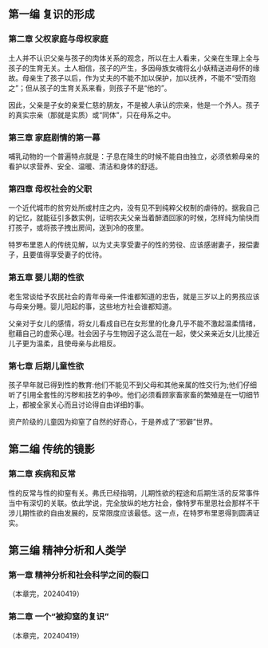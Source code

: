 ## 第一编 复识的形成


### 第二章  父权家庭与母权家庭

土人并不认识父亲与孩子的肉体关系的观念，所以在土人看来，父亲在生理上全与孩子的生育无关。土人相信，孩子的产生，多因母族女魂将幺小妖精送进母怀的缘故。母亲生了孩子以后，作为丈夫的不能不加以保护，加以抚养，不能不“受而抱之”；但从孩子的生育关系来看，则孩子不是“他的”。

因此，父亲是子女的亲爱仁慈的朋友，不是被人承认的宗亲，他是一个外人。孩子的真实宗亲（那就是实质）或“同体”，只在母系之中。


### 第三章  家庭剧情的第一幕

哺乳动物的一个普遍特点就是：子息在降生的时候不能自由独立，必须依赖母亲的看护以求营养、安全、温暖、清洁和身体的舒适。


### 第四章  母权社会的父职

一个近代城市的贫穷处所或村庄之内，没有见不到纯粹父权制的虐待的。据我自己的记忆，就能征引多数实例，证明农夫父亲当着醉酒回家的时候，怎样纯为愉快而打孩子，或将孩子拽出房间，送到冷的夜里。

特罗布里恩人的传统见解，以为丈夫享受妻子的性的劳役、应该感谢妻子，报偿妻子，且要值得享受妻子的优待。


### 第五章  婴儿期的性欲

老生常谈给予农民社会的青年母亲一件谁都知道的忠告，就是三岁以上的男孩应该与母亲分睡。婴儿阳起的事，这些地方社会谁都知道。

父亲对于女儿的感情，将女儿看成自已在女形里的化身几乎不能不激起温柔情绪，慰藉自己的虚荣心理。社会因子与生物因子这么混在一起，使父亲亲近女儿比接近儿子更为温柔，且使母亲与此相反。


### 第七章  后期儿童性欲

孩子早年就已得到性的教育:他们不能见不到父母和其他亲属的性交行为;他们仔细听了引用全套性的污秽和技艺的争吵。他们必须看顾家畜家畜的繁殖是在一切细节上，都被全家关心而且讨论得自由详细的事。

资产阶级的儿童因为抑窒了自然的好奇心，于是养成了“邪僻”世界。


## 第二编  传统的镜影


### 第二章  疾病和反常

性的反常与性的抑窒有关。弗氏已经指明，儿期性欲的程途和后期生活的反常事件当中有深切的关联。依此学说，完全放纵的地方社会，像特罗布里恩社会那样不干涉儿期性欲的自由发展的，反常限度应该最低。这一点，在特罗布里恩得到圆满证实。


## 第三编  精神分析和人类学

### 第一章 精神分析和社会科学之间的裂口

（本章完，20240419）

### 第二章 一个“被抑窒的复识”

（本章完，20240419）